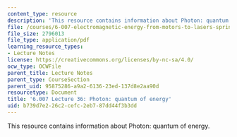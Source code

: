 ```yaml
---
content_type: resource
description: 'This resource contains information about Photon: quantum of energy.'
file: /courses/6-007-electromagnetic-energy-from-motors-to-lasers-spring-2011/b739d7e226c2cefc2eb787dd44f3b3dd_MIT6_007S11_lec36.pdf
file_size: 2796013
file_type: application/pdf
learning_resource_types:
- Lecture Notes
license: https://creativecommons.org/licenses/by-nc-sa/4.0/
ocw_type: OCWFile
parent_title: Lecture Notes
parent_type: CourseSection
parent_uid: 95875286-a9a2-6136-23ed-137d8e2aa90d
resourcetype: Document
title: '6.007 Lecture 36: Photon: quantum of energy'
uid: b739d7e2-26c2-cefc-2eb7-87dd44f3b3dd
---
```

This resource contains information about Photon: quantum of energy.